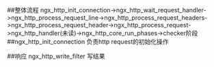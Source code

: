 
##整体流程
ngx_http_init_connection->ngx_http_wait_request_handler->ngx_http_process_request_line->ngx_http_process_request_headers->ngx_http_process_request_header->ngx_http_process_request->ngx_http_handler(未读)->ngx_http_core_run_phases->checker阶段
##ngx_http_init_connection
负责http request的初始化操作

##响应
ngx_http_write_filter 写结果